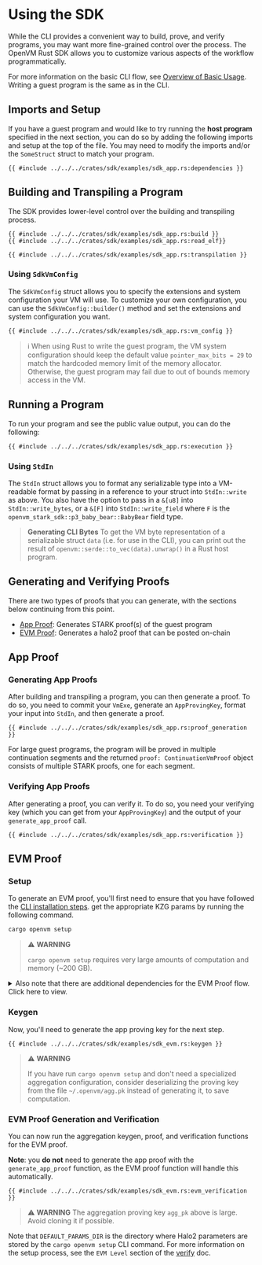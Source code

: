 # Using the SDK

While the CLI provides a convenient way to build, prove, and verify programs, you may want more fine-grained control over the process. The OpenVM Rust SDK allows you to customize various aspects of the workflow programmatically.

For more information on the basic CLI flow, see [Overview of Basic Usage](../writing-apps/overview.md). Writing a guest program is the same as in the CLI.

## Imports and Setup

If you have a guest program and would like to try running the **host program** specified in the next section, you can do so by adding the following imports and setup at the top of the file. You may need to modify the imports and/or the `SomeStruct` struct to match your program.

```rust,no_run,noplayground
{{ #include ../../../crates/sdk/examples/sdk_app.rs:dependencies }}
```

## Building and Transpiling a Program

The SDK provides lower-level control over the building and transpiling process.

```rust,no_run,noplayground
{{ #include ../../../crates/sdk/examples/sdk_app.rs:build }}
{{ #include ../../../crates/sdk/examples/sdk_app.rs:read_elf}}

{{ #include ../../../crates/sdk/examples/sdk_app.rs:transpilation }}
```

### Using `SdkVmConfig`

The `SdkVmConfig` struct allows you to specify the extensions and system configuration your VM will use. To customize your own configuration, you can use the `SdkVmConfig::builder()` method and set the extensions and system configuration you want.

```rust,no_run,noplayground
{{ #include ../../../crates/sdk/examples/sdk_app.rs:vm_config }}
```

> ℹ️
> When using Rust to write the guest program, the VM system configuration should keep the default value `pointer_max_bits = 29` to match the hardcoded memory limit of the memory allocator. Otherwise, the guest program may fail due to out of bounds memory access in the VM.

## Running a Program

To run your program and see the public value output, you can do the following:

```rust,no_run,noplayground
{{ #include ../../../crates/sdk/examples/sdk_app.rs:execution }}
```

### Using `StdIn`

The `StdIn` struct allows you to format any serializable type into a VM-readable format by passing in a reference to your struct into `StdIn::write` as above. You also have the option to pass in a `&[u8]` into `StdIn::write_bytes`, or a `&[F]` into `StdIn::write_field` where `F` is the `openvm_stark_sdk::p3_baby_bear::BabyBear` field type.

> **Generating CLI Bytes**
> To get the VM byte representation of a serializable struct `data` (i.e. for use in the CLI), you can print out the result of `openvm::serde::to_vec(data).unwrap()` in a Rust host program.

## Generating and Verifying Proofs

There are two types of proofs that you can generate, with the sections below continuing from this point.

- [App Proof](#app-proof): Generates STARK proof(s) of the guest program
- [EVM Proof](#evm-proof): Generates a halo2 proof that can be posted on-chain

## App Proof

### Generating App Proofs

After building and transpiling a program, you can then generate a proof. To do so, you need to commit your `VmExe`, generate an `AppProvingKey`, format your input into `StdIn`, and then generate a proof.

```rust,no_run,noplayground
{{ #include ../../../crates/sdk/examples/sdk_app.rs:proof_generation }}
```

For large guest programs, the program will be proved in multiple continuation segments and the returned `proof: ContinuationVmProof` object consists of multiple STARK proofs, one for each segment.

### Verifying App Proofs

After generating a proof, you can verify it. To do so, you need your verifying key (which you can get from your `AppProvingKey`) and the output of your `generate_app_proof` call.

```rust,no_run,noplayground
{{ #include ../../../crates/sdk/examples/sdk_app.rs:verification }}
```

## EVM Proof

### Setup

To generate an EVM proof, you'll first need to ensure that you have followed the [CLI installation steps](../getting-started/install.md). get the appropriate KZG params by running the following command.

```bash
cargo openvm setup
```

> ⚠️ **WARNING**
>
> `cargo openvm setup` requires very large amounts of computation and memory (~200 GB).

<details>
<summary>Also note that there are additional dependencies for the EVM Proof flow. Click here to view.</summary>

```rust,no_run,noplayground
{{ #include ../../../crates/sdk/examples/sdk_app.rs:dependencies }}
```

</details>

### Keygen

Now, you'll need to generate the app proving key for the next step.

```rust,no_run,noplayground
{{ #include ../../../crates/sdk/examples/sdk_evm.rs:keygen }}
```

> ⚠️ **WARNING**
>
> If you have run `cargo openvm setup` and don't need a specialized aggregation configuration, consider deserializing the proving key from the file `~/.openvm/agg.pk` instead of generating it, to save computation.

### EVM Proof Generation and Verification

You can now run the aggregation keygen, proof, and verification functions for the EVM proof.

**Note**: you **do not** need to generate the app proof with the `generate_app_proof` function, as the EVM proof function will handle this automatically.

```rust,no_run,noplayground
{{ #include ../../../crates/sdk/examples/sdk_evm.rs:evm_verification }}
```

> ⚠️ **WARNING**
> The aggregation proving key `agg_pk` above is large. Avoid cloning it if possible.

Note that `DEFAULT_PARAMS_DIR` is the directory where Halo2 parameters are stored by the `cargo openvm setup` CLI command. For more information on the setup process, see the `EVM Level` section of the [verify](../writing-apps/verify.md) doc.
